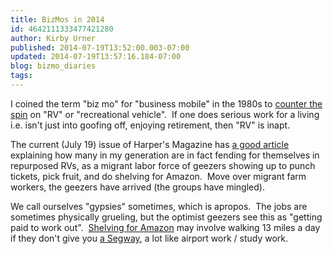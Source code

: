 ```yaml
---
title: BizMos in 2014
id: 4642111333477421280
author: Kirby Urner
published: 2014-07-19T13:52:00.003-07:00
updated: 2014-07-19T13:57:16.184-07:00
blog: bizmo_diaries
tags: 
---
```


I coined the term "biz mo" for "business mobile" in the 1980s to [counter the spin](http://mybizmo.blogspot.com/2006/08/scripting-road-show.html) on "RV" or "recreational vehicle".  If one does serious work for a living i.e. isn't just into goofing off, enjoying retirement, then "RV" is inapt.

The current (July 19) issue of Harper's Magazine has [a good article](http://harpers.org/archive/2014/08/the-end-of-retirement/) explaining how many in my generation are in fact fending for themselves in repurposed RVs, as a migrant labor force of geezers showing up to punch tickets, pick fruit, and do shelving for Amazon.  Move over migrant farm workers, the geezers have arrived (the groups have mingled).

We call ourselves "gypsies" sometimes, which is apropos.  The jobs are sometimes physically grueling, but the optimist geezers see this as "getting paid to work out".  [Shelving for Amazon](http://www.technomadia.com/2010/02/workamping-at-amazon-com-was-it-worth-it/) may involve walking 13 miles a day if they don't give you [a Segway](http://worldgame.blogspot.com/2008/06/father-still-learning.html), a lot like airport work / study work.
